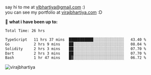 say hi to me at [vlbhartiya@gmail.com](mailto:vlbhartiya@gmail.com) :)<br/>
you can see my portfolio at [virajbhartiya.com](https://virajbhartiya.com) :D<br/>


🚀 **what i have been up to:**

<!--START_SECTION:waka-->

```txt
Total Time: 26 hrs

TypeScript   11 hrs 37 mins  ███████████░░░░░░░░░░░░░░   43.40 %
Go           2 hrs 9 mins    ██░░░░░░░░░░░░░░░░░░░░░░░   08.04 %
Solidity     2 hrs 3 mins    ██░░░░░░░░░░░░░░░░░░░░░░░   07.70 %
Dart         2 hrs 3 mins    ██░░░░░░░░░░░░░░░░░░░░░░░   07.70 %
Bash         1 hr 47 mins    █▓░░░░░░░░░░░░░░░░░░░░░░░   06.72 %
```

<!--END_SECTION:waka-->

<p align="left"> <img src="https://komarev.com/ghpvc/?username=virajbhartiya&color=blue" alt="virajbhartiya" /> </p>
